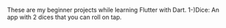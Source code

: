 These are my beginner projects while learning Flutter with Dart.
1-)Dice: An app with 2 dices that you can roll on tap.

